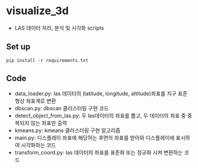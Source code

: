 # visualize_3d
- LAS 데이터 처리, 분석 및 시각화 scripts

## Set up


    pip install -r requirements.txt

## Code
- data_loader.py: las 데이터의 (latitude, longitude, altitude)좌표를 지구 표준 형상 좌표계로 변환
- dbscan.py: dbscan 클러스터링 구현 코드 
- detect_object_from_las.py: 두 las데이터의 좌표를 뽑고, 두 데이터의 좌표 중 중복되지 않는 좌표만 출력 
- kmeans.py: kmeans 클러스터링 구현 알고리즘 
- main.py: 디스플레이 좌표에 해당하는 후면의 좌표를 받아와 디스플레이에 표시하여 시각화하는 코드 
- transform_coord.py: las 데이터의 좌표를 표준화 또는 정규화 시켜 변환하는 코드 